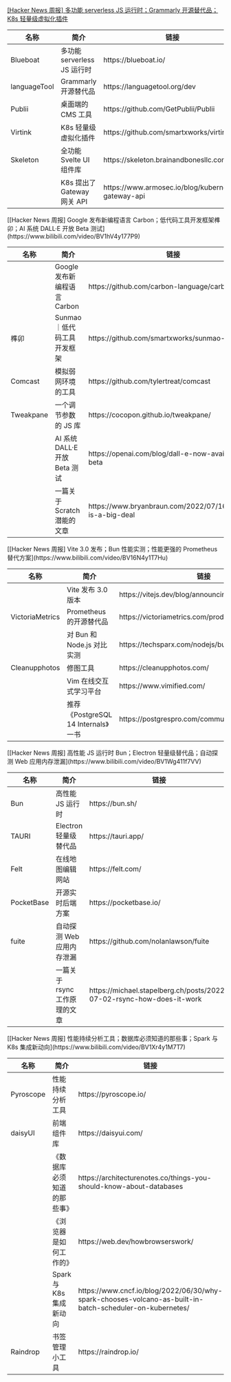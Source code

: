 [[Hacker News 周报] 多功能 serverless JS 运行时；Grammarly 开源替代品；K8s
轻量级虚拟化插件](https://www.bilibili.com/video/BV1mT411j7LR)
<table>
  <theader>
    <th>名称</th>
    <th>简介</th>
    <th>链接</th>
  </theader>
  <tbody>
    <tr>
      <td>Blueboat</td>
      <td>多功能 serverless JS 运行时</td>
      <td>https://blueboat.io/</td>
    </tr><tr>
      <td>languageTool</td>
      <td>Grammarly 开源替代品</td>
      <td>https://languagetool.org/dev</td>
    </tr><tr>
      <td>Publii</td>
      <td>桌面端的 CMS 工具</td>
      <td>https://github.com/GetPublii/Publii</td>
    </tr><tr>
      <td>Virtink</td>
      <td>K8s 轻量级虚拟化插件</td>
      <td>https://github.com/smartxworks/virtink</td>
    </tr><tr>
      <td>Skeleton</td>
      <td>全功能 Svelte UI 组件库</td>
      <td>https://skeleton.brainandbonesllc.com/</td>
    </tr><tr>
      <td></td>
      <td>K8s 提出了 Gateway 网关 API</td>
      <td>https://www.armosec.io/blog/kubernetes-gateway-api</td>
    </tr>
  </tbody>
</table>
[[Hacker News 周报] Google 发布新编程语言 Carbon；低代码工具开发框架榫卯；AI 系统 DALL·E 开放 Beta
测试](https://www.bilibili.com/video/BV1hV4y177P9)
<table>
  <theader>
    <th>名称</th>
    <th>简介</th>
    <th>链接</th>
  </theader>
  <tbody>
    <tr>
      <td></td>
      <td>Google 发布新编程语言 Carbon</td>
      <td>https://github.com/carbon-language/carbon-lang</td>
    </tr><tr>
      <td>榫卯</td>
      <td>Sunmao ｜低代码工具开发框架</td>
      <td>https://github.com/smartxworks/sunmao-ui</td>
    </tr><tr>
      <td>Comcast</td>
      <td>模拟弱网环境的工具</td>
      <td>https://github.com/tylertreat/comcast</td>
    </tr><tr>
      <td>Tweakpane</td>
      <td>一个调节参数的 JS 库</td>
      <td>https://cocopon.github.io/tweakpane/</td>
    </tr><tr>
      <td></td>
      <td>AI 系统 DALL·E 开放 Beta 测试</td>
      <td>https://openai.com/blog/dall-e-now-available-in-beta</td>
    </tr><tr>
      <td></td>
      <td>一篇关于 Scratch 潜能的文章</td>
      <td>https://www.bryanbraun.com/2022/07/16/scratch-is-a-big-deal</td>
    </tr>
  </tbody>
</table>
[[Hacker News 周报] Vite 3.0 发布；Bun 性能实测；性能更强的 Prometheus
替代方案](https://www.bilibili.com/video/BV16N4y1T7Hu)
<table>
  <theader>
    <th>名称</th>
    <th>简介</th>
    <th>链接</th>
  </theader>
  <tbody>
    <tr>
      <td></td>
      <td>Vite 发布 3.0 版本</td>
      <td>https://vitejs.dev/blog/announcing-vite3.html</td>
    </tr><tr>
      <td>VictoriaMetrics</td>
      <td>Prometheus 的开源替代品</td>
      <td>https://victoriametrics.com/products/open-source/</td>
    </tr><tr>
      <td></td>
      <td>对 Bun 和 Node.js 对比实测</td>
      <td>https://techsparx.com/nodejs/bun/1st-trial.html</td>
    </tr><tr>
      <td>Cleanupphotos</td>
      <td>修图工具</td>
      <td>https://cleanupphotos.com/</td>
    </tr><tr>
      <td></td>
      <td>Vim 在线交互式学习平台</td>
      <td>https://www.vimified.com/</td>
    </tr><tr>
      <td></td>
      <td>推荐《PostgreSQL 14 Internals》一书</td>
      <td>https://postgrespro.com/community/books/internals</td>
    </tr>
  </tbody>
</table>
[[Hacker News 周报] 高性能 JS 运行时 Bun；Electron 轻量级替代品；自动探测 Web
应用内存泄漏](https://www.bilibili.com/video/BV1Wg411f7VV)
<table>
  <theader>
    <th>名称</th>
    <th>简介</th>
    <th>链接</th>
  </theader>
  <tbody>
    <tr>
      <td>Bun</td>
      <td>高性能 JS 运行时</td>
      <td>https://bun.sh/</td>
    </tr><tr>
      <td>TAURI</td>
      <td>Electron 轻量级替代品</td>
      <td>https://tauri.app/</td>
    </tr><tr>
      <td>Felt</td>
      <td>在线地图编辑网站</td>
      <td>https://felt.com/</td>
    </tr><tr>
      <td>PocketBase</td>
      <td>开源实时后端方案</td>
      <td>https://pocketbase.io/</td>
    </tr><tr>
      <td>fuite</td>
      <td>自动探测 Web 应用内存泄漏</td>
      <td>https://github.com/nolanlawson/fuite</td>
    </tr><tr>
      <td></td>
      <td>一篇关于 rsync 工作原理的文章</td>
      <td>https://michael.stapelberg.ch/posts/2022-07-02-rsync-how-does-it-work</td>
    </tr>
  </tbody>
</table>
[[Hacker News 周报] 性能持续分析工具；数据库必须知道的那些事；Spark 与 K8s
集成新动向](https://www.bilibili.com/video/BV1Xr4y1M7T7)
<table>
  <theader>
    <th>名称</th>
    <th>简介</th>
    <th>链接</th>
  </theader>
  <tbody>
    <tr>
      <td>Pyroscope</td>
      <td>性能持续分析工具</td>
      <td>https://pyroscope.io/</td>
    </tr><tr>
      <td>daisyUI</td>
      <td>前端组件库</td>
      <td>https://daisyui.com/</td>
    </tr><tr>
      <td></td>
      <td>《数据库必须知道的那些事》</td>
      <td>https://architecturenotes.co/things-you-should-know-about-databases</td>
    </tr><tr>
      <td></td>
      <td>《浏览器是如何工作的》</td>
      <td>https://web.dev/howbrowserswork/</td>
    </tr><tr>
      <td></td>
      <td>Spark 与 K8s 集成新动向</td>
      <td>https://www.cncf.io/blog/2022/06/30/why-spark-chooses-volcano-as-built-in-batch-scheduler-on-kubernetes/</td>
    </tr><tr>
      <td>Raindrop</td>
      <td>书签管理小工具</td>
      <td>https://raindrop.io/</td>
    </tr>
  </tbody>
</table>